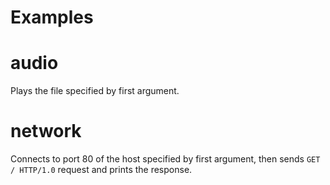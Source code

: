 # Examples

# audio
Plays the file specified by first argument.

# network
Connects to port 80 of the host specified by first argument, then sends `GET / HTTP/1.0` request and prints the response.
